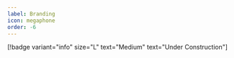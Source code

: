 ```yaml
---
label: Branding
icon: megaphone
order: -6
---
```


[!badge  variant="info" size="L" text="Medium" text="Under Construction"] 
